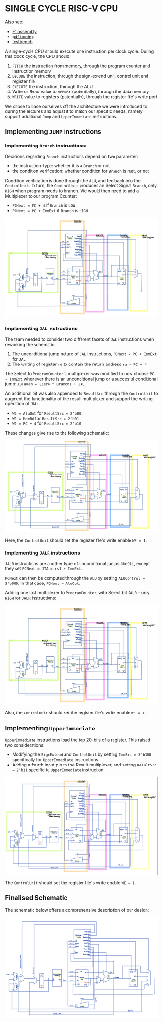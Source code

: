 
# SINGLE CYCLE RISC-V CPU

Also see:
- [F1 assembly](https://github.com/luju1108/Team14/blob/2a4b3dcd5017c353cd38f80eed93257bd0df520e/RTL/README_F1.md)
- [pdf testing](https://github.com/luju1108/Team14/blob/55573bf5cd5188fad616eb12a406bb40f62c1772/RTL/README_PDF.md)
- [testbench](https://github.com/luju1108/Team14/blob/55573bf5cd5188fad616eb12a406bb40f62c1772/RTL/README_TB.md)

A single-cycle CPU should execute one instruction per clock cycle. During this clock cycle, the CPU should:

1. `FETCH` the instruction from memory, through the program counter and instruction memory 
2. `DECODE` the instruction, through the sign-extend unit, control unit and register file
3. `EXECUTE` the instruction, through the ALU
4. Write or Read value to `MEMORY` (potentially), through the data memory
5. `WRITE` value to registers (potentially), through the register file's write port


We chose to base ourselves off the architecture we were introduced to during the lectures and adjust it to match our specific needs, namely support additional `Jump` and `UpperImmediate` instructions.

## Implementing `JUMP` instructions

### Implementing `Branch` instructions:

Decisions regarding `Branch` instructions depend on two parameter:
- the instruction-type: whether it is a `Branch` or not
- the condition verification: whether condition for `Branch` is met, or not

Condition verification is done through the `ALU`, and fed back into the `ControlUnit`. In turn, the `ControlUnit` produces an Select Signal `Branch`, only `HIGH` when program needs to branch. We would then need to add a Multiplexer to our program Counter:
- `PCNext = PC + 4` if `Branch` is `LOW`
- `PCNext = PC + ImmExt` if `Branch` is `HIGH`

![Single Cycle CPU with Branch](../images/single_cycle/singlecycle_cpu_branch.jpg)

### Implementing `JAL` instructions

The team needed to consider two different facets of `JAL` instructions when reworking the schematic:
1. The unconditional jump nature of `JAL` instructions, `PCNext = PC + ImmExt` for `JAL`
2. The writing of register `rd` to contain the return address `ra = PC + 4`

The Select to `ProgramCounter`'s multiplexer was modified to now choose `PC + ImmExt` whenever there is an unconditional jump or a succesful conditional jump: `JBTaken = (Zero * Branch) + JAL`.

An additional bit was also appended to `ResultSrc` through the `ControlUnit` to augment the functionality of the result multiplexer and support the writing operation of `JAL`:
- `WD = AluOut` for `ResultSrc = 2'b00`
- `WD = MemRd` for `ResultSrc = 2'b01`
- `WD = PC + 4` for `ResultSrc = 2'b10`

These changes give rise to the following schematic:

![Single Cycle CPU with JAL](../images/single_cycle/singlecycle_cpu_jal.jpg)

Here, the `ControlUnit` should set the register file's write enable `WE = 1`.


### Implementing `JALR` instructions

`JALR` instructions are another type of unconditional jumps like`JAL`, except they set `PCNext = JTA = rs1 + ImmExt`.

`PCNext` can then be computed through the `ALU` by setting `ALUControl = 3'b000`. In that case, `PCNext = AluOut`.

Adding one last multiplexer to `ProgramCounter`, with Select bit `JALR` - only `HIGH` for `JALR` instructions:

![Single Cycle CPU with JALR](../images/single_cycle/singlecycle_cpu_jalr.jpg)

Also, the `ControlUnit` should set the register file's write enable `WE = 1`.

## Implementing `UpperImmediate`

`UpperImmediate` instructions load the top 20-bits of a register. This raised two considerations:
- Modifying the `SignExtend` and `ControlUnit` by setting `ImmSrc = 3'b100` specifically for `UpperImmediate` instructions
- Adding a fourth input pin to the Result multiplexer, and setting `ResultSrc = 2'b11` specific to `UpperImmediate` instruction

![Single Cycle CPU with stages](../images/single_cycle/singlecycle_cpu_withstages.jpg)

The `ControlUnit` should set the register file's write enable `WE = 1`.


## Finalised Schematic

The schematic below offers a comprehensive description of our design:

![single cycle CPU](../images/single_cycle/singlecycle_cpu_schematic.jpg)
